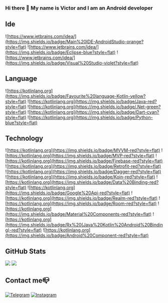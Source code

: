 ### Hi there 👋 My name is Victor and I am an Android developer

## Ide 

![https://www.jetbrains.com/idea/](https://img.shields.io/badge/Main%20IDE-AndroidStudio-orange?style=flat)
![https://www.jetbrains.com/idea/](https://img.shields.io/badge/Eclipse-blue?style=flat)
![https://www.jetbrains.com/idea/](https://img.shields.io/badge/Visual%20Studio-violet?style=flat)

## Language

![https://kotlinlang.org](https://img.shields.io/badge/Favourite%20language-Kotlin-yellow?style=flat)
![https://kotlinlang.org](https://img.shields.io/badge/Java-red?style=flat)
![https://kotlinlang.org](https://img.shields.io/badge/.Net-green?style=flat)
![https://kotlinlang.org](https://img.shields.io/badge/Dart-cyan?style=flat)
![https://kotlinlang.org](https://img.shields.io/badge/Python-blue?style=flat)

## Technology
![https://kotlinlang.org](https://img.shields.io/badge/MVVM-red?style=flat)
![https://kotlinlang.org](https://img.shields.io/badge/MVP-red?style=flat)
![https://kotlinlang.org](https://img.shields.io/badge/Firebase-red?style=flat)
![https://kotlinlang.org](https://img.shields.io/badge/Retrofit-red?style=flat)
![https://kotlinlang.org](https://img.shields.io/badge/Dagger-red?style=flat)
![https://kotlinlang.org](https://img.shields.io/badge/Koin-red?style=flat)
![https://kotlinlang.org](https://img.shields.io/badge/Data%20Binding-red?style=flat)
![https://kotlinlang.org](https://img.shields.io/badge/Google%20Api-red?style=flat)
![https://kotlinlang.org](https://img.shields.io/badge/Realm-red?style=flat)
![https://kotlinlang.org](https://img.shields.io/badge/Room-red?style=flat)
![https://kotlinlang.org](https://img.shields.io/badge/Material%20Components-red?style=flat)
![https://kotlinlang.org](https://img.shields.io/badge/Rx%20(Java%20Kotlin%20Android%20Binding)-red?style=flat)
![https://kotlinlang.org](https://img.shields.io/badge/Android%20Component-red?style=flat)

## GitHub Stats

![](https://github-readme-stats.vercel.app/api/top-langs?username=StenleyDuFoster&show_icons=true&layout=compact)
![](https://github-readme-stats.vercel.app/api?username=StenleyDuFoster&show_icons=true)

## Contact me📪

[![Telegram](https://img.shields.io/badge/-Telegram-090909?style=for-the-badge&logo=telegram&logoColor=27A0D9)](https://t.me/VutokElektrik)
[![Instagram](https://img.shields.io/badge/-Instagram-090909?style=for-the-badge&logo=instagram&logoColor=B4068E)](https://www.instagram.com/stanley.df/)
